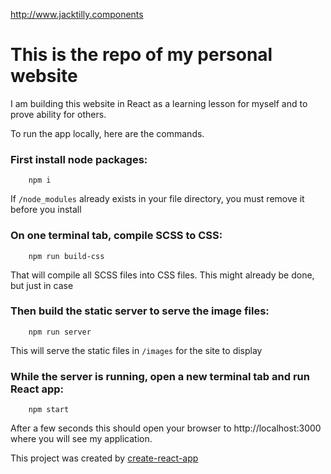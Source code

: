 http://www.jacktilly.components

# This is the repo of my personal website

I am building this website in React as a learning lesson for myself and to prove ability for others.


To run the app locally, here are the commands.

### First install node packages:

```
    npm i
```
If `/node_modules` already exists in your file directory, you must remove it before you install


### On one terminal tab, compile SCSS to CSS:

```
    npm run build-css
```

That will compile all SCSS files into CSS files. This might already be done, but just in case

### Then build the static server to serve the image files:

```
    npm run server
```

This will serve the static files in `/images` for the site to display

### While the server is running, open a new terminal tab and run React app:
```
    npm start
```

After a few seconds this should open your browser to http://localhost:3000 where you will see my application.


This project was created by [create-react-app](https://github.com/facebook/create-react-app)
